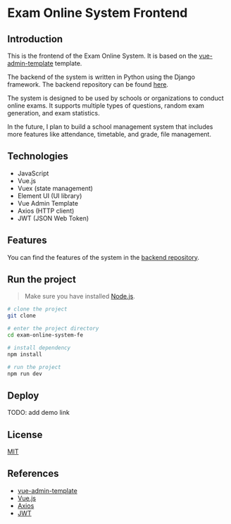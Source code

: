 # Exam Online System Frontend

## Introduction

This is the frontend of the Exam Online System. It is based on the [vue-admin-template](https://github.com/PanJiaChen/vue-admin-template) template.

The backend of the system is written in Python using the Django framework. The backend repository can be found [here](https://github.com/vanhung4499/exam-online-system-be).

The system is designed to be used by schools or organizations to conduct online exams. It supports multiple types of questions, random exam generation, and exam statistics.

In the future, I plan to build a school management system that includes more features like attendance, timetable, and grade, file management.

## Technologies

- JavaScript
- Vue.js
- Vuex (state management)
- Element UI (UI library)
- Vue Admin Template
- Axios (HTTP client)
- JWT (JSON Web Token)

## Features

You can find the features of the system in the [backend repository](https://github.com/vanhung4499/exam-online-system-be).

## Run the project

> Make sure you have installed [Node.js](https://nodejs.org/en/).

```bash
# clone the project
git clone 

# enter the project directory
cd exam-online-system-fe

# install dependency
npm install

# run the project
npm run dev
```

## Deploy

TODO: add demo link

## License

[MIT]()

## References

- [vue-admin-template](https://github.com/PanJiaChen/vue-admin-template)
- [Vue.js](https://vuejs.org/)
- [Axios](https://github.com/axios/axios)
- [JWT](https://jwt.io/)
